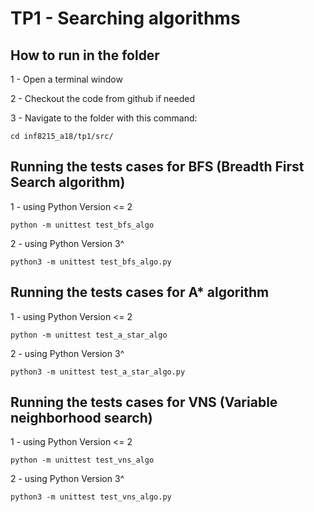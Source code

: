 # TP1 - Searching algorithms

## How to run in the folder

  1 - Open a terminal window
  
  2 - Checkout the code from github if needed
  
  3 - Navigate to the folder with this command: 
  
    cd inf8215_a18/tp1/src/
    
  
## Running the tests cases for BFS (Breadth First Search algorithm)
    
  1 - using Python Version <= 2
  
    python -m unittest test_bfs_algo
    
  2 - using Python Version 3^
  
    python3 -m unittest test_bfs_algo.py
    
    
## Running the tests cases for A* algorithm
    
  1 - using Python Version <= 2
  
    python -m unittest test_a_star_algo
    
  2 - using Python Version 3^
  
    python3 -m unittest test_a_star_algo.py
  
   
## Running the tests cases for VNS (Variable neighborhood search)
    
  1 - using Python Version <= 2
  
    python -m unittest test_vns_algo
    
  2 - using Python Version 3^
  
    python3 -m unittest test_vns_algo.py
  
